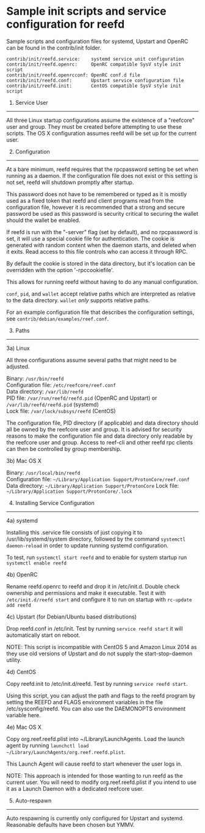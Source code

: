 Sample init scripts and service configuration for reefd
==========================================================

Sample scripts and configuration files for systemd, Upstart and OpenRC
can be found in the contrib/init folder.

    contrib/init/reefd.service:    systemd service unit configuration
    contrib/init/reefd.openrc:     OpenRC compatible SysV style init script
    contrib/init/reefd.openrcconf: OpenRC conf.d file
    contrib/init/reefd.conf:       Upstart service configuration file
    contrib/init/reefd.init:       CentOS compatible SysV style init script

1. Service User
---------------------------------

All three Linux startup configurations assume the existence of a "reefcore" user
and group.  They must be created before attempting to use these scripts.
The OS X configuration assumes reefd will be set up for the current user.

2. Configuration
---------------------------------

At a bare minimum, reefd requires that the rpcpassword setting be set
when running as a daemon.  If the configuration file does not exist or this
setting is not set, reefd will shutdown promptly after startup.

This password does not have to be remembered or typed as it is mostly used
as a fixed token that reefd and client programs read from the configuration
file, however it is recommended that a strong and secure password be used
as this password is security critical to securing the wallet should the
wallet be enabled.

If reefd is run with the "-server" flag (set by default), and no rpcpassword is set,
it will use a special cookie file for authentication. The cookie is generated with random
content when the daemon starts, and deleted when it exits. Read access to this file
controls who can access it through RPC.

By default the cookie is stored in the data directory, but it's location can be overridden
with the option '-rpccookiefile'.

This allows for running reefd without having to do any manual configuration.

`conf`, `pid`, and `wallet` accept relative paths which are interpreted as
relative to the data directory. `wallet` *only* supports relative paths.

For an example configuration file that describes the configuration settings,
see `contrib/debian/examples/reef.conf`.

3. Paths
---------------------------------

3a) Linux

All three configurations assume several paths that might need to be adjusted.

Binary:              `/usr/bin/reefd`  
Configuration file:  `/etc/reefcore/reef.conf`  
Data directory:      `/var/lib/reefd`  
PID file:            `/var/run/reefd/reefd.pid` (OpenRC and Upstart) or `/var/lib/reefd/reefd.pid` (systemd)  
Lock file:           `/var/lock/subsys/reefd` (CentOS)  

The configuration file, PID directory (if applicable) and data directory
should all be owned by the reefcore user and group.  It is advised for security
reasons to make the configuration file and data directory only readable by the
reefcore user and group.  Access to reef-cli and other reefd rpc clients
can then be controlled by group membership.

3b) Mac OS X

Binary:              `/usr/local/bin/reefd`  
Configuration file:  `~/Library/Application Support/ProtonCore/reef.conf`  
Data directory:      `~/Library/Application Support/ProtonCore`
Lock file:           `~/Library/Application Support/ProtonCore/.lock`

4. Installing Service Configuration
-----------------------------------

4a) systemd

Installing this .service file consists of just copying it to
/usr/lib/systemd/system directory, followed by the command
`systemctl daemon-reload` in order to update running systemd configuration.

To test, run `systemctl start reefd` and to enable for system startup run
`systemctl enable reefd`

4b) OpenRC

Rename reefd.openrc to reefd and drop it in /etc/init.d.  Double
check ownership and permissions and make it executable.  Test it with
`/etc/init.d/reefd start` and configure it to run on startup with
`rc-update add reefd`

4c) Upstart (for Debian/Ubuntu based distributions)

Drop reefd.conf in /etc/init.  Test by running `service reefd start`
it will automatically start on reboot.

NOTE: This script is incompatible with CentOS 5 and Amazon Linux 2014 as they
use old versions of Upstart and do not supply the start-stop-daemon utility.

4d) CentOS

Copy reefd.init to /etc/init.d/reefd. Test by running `service reefd start`.

Using this script, you can adjust the path and flags to the reefd program by
setting the REEFD and FLAGS environment variables in the file
/etc/sysconfig/reefd. You can also use the DAEMONOPTS environment variable here.

4e) Mac OS X

Copy org.reef.reefd.plist into ~/Library/LaunchAgents. Load the launch agent by
running `launchctl load ~/Library/LaunchAgents/org.reef.reefd.plist`.

This Launch Agent will cause reefd to start whenever the user logs in.

NOTE: This approach is intended for those wanting to run reefd as the current user.
You will need to modify org.reef.reefd.plist if you intend to use it as a
Launch Daemon with a dedicated reefcore user.

5. Auto-respawn
-----------------------------------

Auto respawning is currently only configured for Upstart and systemd.
Reasonable defaults have been chosen but YMMV.
